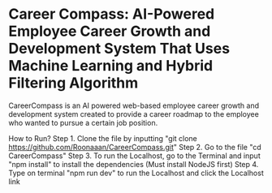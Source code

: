 # Career Compass: AI-Powered Employee Career Growth and Development System That Uses Machine Learning and Hybrid Filtering Algorithm

CareerCompass is an AI powered web-based employee career growth and development system created to provide a career roadmap to the employee who wanted to pursue a certain job position.

How to Run?
Step 1. Clone the file by inputting "git clone https://github.com/Roonaaan/CareerCompass.git"
Step 2. Go to the file "cd CareerCompass"
Step 3. To run the Localhost, go to the Terminal and input "npm install" to install the dependencies (Must install NodeJS first)
Step 4. Type on terminal "npm run dev" to run the Localhost and click the Localhost link
